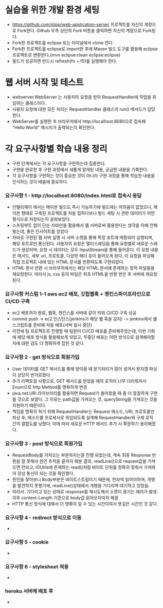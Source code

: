 # 실습을 위한 개발 환경 세팅
* https://github.com/slipp/web-application-server 프로젝트를 자신의 계정으로 Fork한다. Github 우측 상단의 Fork 버튼을 클릭하면 자신의 계정으로 Fork된다.
* Fork한 프로젝트를 eclipse 또는 터미널에서 clone 한다.
* Fork한 프로젝트를 eclipse로 import한 후에 Maven 빌드 도구를 활용해 eclipse 프로젝트로 변환한다.(mvn eclipse:clean eclipse:eclipse)
* 빌드가 성공하면 반드시 refresh(fn + f5)를 실행해야 한다.

# 웹 서버 시작 및 테스트
* webserver.WebServer 는 사용자의 요청을 받아 RequestHandler에 작업을 위임하는 클래스이다.
* 사용자 요청에 대한 모든 처리는 RequestHandler 클래스의 run() 메서드가 담당한다.
* WebServer를 실행한 후 브라우저에서 http://localhost:8080으로 접속해 "Hello World" 메시지가 출력되는지 확인한다.

# 각 요구사항별 학습 내용 정리
* 구현 단계에서는 각 요구사항을 구현하는데 집중한다. 
* 구현을 완료한 후 구현 과정에서 새롭게 알게된 내용, 궁금한 내용을 기록한다.
* 각 요구사항을 구현하는 것이 중요한 것이 아니라 구현 과정을 통해 학습한 내용을 인식하는 것이 배움에 중요하다. 

### 요구사항 1 - http://localhost:8080/index.html로 접속시 응답
* 인텔리제이 에서는 메이븐 빌드도 즉시 가능하기에 빌드에는 어려움이 없었으나, 메이븐 형태로 구축된 프로젝트를 처음 접하다보니 빌드 세팅 시 관련 데이터가 어떤 형식으로 저장되는지 살펴보았다.
* 스프링부트 없이 단순 자바만을 활용해서 웹 서버로써 활용한다는 생각을 아예 안해봤는데, 좋은 인사이트를 얻었다
* 자바로 구현된 웹 서버 실행 시 서버 소켓을 통해 특정 포트에 매핑되어 실행되며, 해당 포트로만 통신된다. 사용자의 요청은 멀티스레딩을 통해 요청별로 새로운 스레드가 생성되며, 요청 시 데이터는 모두 InputStream을 통해 들어온다. 이 요청 내용은 메서드, 세부 uri, 프로토콜, 다양한 헤더 등이 들어오게 된다. 이 요청을 파싱해 직접 프로젝트 내에 있는 HTML 문서를 반환하도록 구현되었다.
* HTML 문서 반환 시 브라우저에서는 해당 HTML 문서에 존재하는 정적 파일들을 재요청한다. 따라서 js, css 등의 파일은 최초 HTML을 반환 받은 후 서버에 재요청된다.

### 요구사항 커스텀 1-1 aws ec2 배포, 깃헙웹훅 + 젠킨스파이프라인으로 CI/CD 구축
* ec2 배포까지 완료, 웹훅, 젠킨스를 서버에 같이 띄워 CI/CD 구축 성공
* commit push -> ec2 인스턴스(jenkins가 해당 웹 훅을 감지) -> jenkins에서 쉘 스크립트를 준비해 자동 배포(서버 일시 중단)
* 이전에 팀 프로젝트로 진행할 때 팀원이 CI/CD 배포를 준비해주었는데, 이번 기회에 해당 배포 방식을 활용해보게 되었고, 무중단 배포는 어떤 방식으로 설계해야할지에 대한 감도 더 명확하게 잡힌 것 같다.

### 요구사항 2 - get 방식으로 회원가입
* User 데이터를 GET 메서드를 통해 받아올 때 분기처리가 많이 생겨서 문자열 파싱이 상당히 번거로웠다. 
* 추가 리팩토링 사항으로, GET 메서드를 받았을 때의 로직이 너무 더러워져서 Enum으로 http Method를 명확하게 변경
* java.net.URI 라이브러리를 활용하면 Request가 들어왔을 때 좀 더 깔끔하게 구현될 것으로 보였다. 그 이유는 path값을 가져오는 것, queryString을 가져오는 것을 지원하기 때문이다.
* 책임을 명확히 하기 위해 RequestHandler는 Request 메소드, URI, 프로토콜만 파싱 후, 메소드별 프로세서로 위임되도록 설계해 RequestHandler와 구체 로직 간의 결합도를 낮췄다. 이에 따라 새로운 HTTP 메서드 추가 시 확장하기 용이해졌다.

### 요구사항 3 - post 방식으로 회원가입
* RequestBody를 가져오는 부분까지는잘 진행 되었는데, 계속 최종 Response 반환을 잘 못해서 원인 추적을 끝까지 해본 결과, readLine()으로 request값을 가져오면 안되고, IOUtils에 존재하는 read()처럼 바이트 단위를 정확히 맞춰서 가져와야 정상 통신이 되는 것을 확인했다.
* 원인을 찾아보니 Body부분은 바이트스트림이기 때문에, 한자씩 읽어야하며, 개행을 발견하지 못했기에, readLine()상태에서 개행을 기다리며 대기하고 있었음.
* 따라서. 기다리고 있는 상태로 response를 재시도해서 소켓이 끊기는 에러가 발생. 이후 content-Length 기준으로 body값 읽어오자마자 해결
* HTTP 통신 방식에 대해서 더 명확히 알 수 있는 시간이여서 뜻깊은 시간인 것 같다.

### 요구사항 4 - redirect 방식으로 이동
* 

### 요구사항 5 - cookie
* 

### 요구사항 6 - stylesheet 적용
* 

### heroku 서버에 배포 후
* 